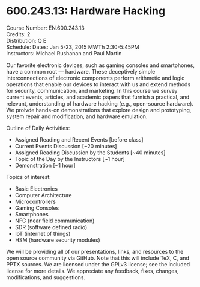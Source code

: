 600.243.13: Hardware Hacking
==========================

Course Number: EN.600.243.13  
Credits: 2  
Distribution: Q E  
Schedule: Dates: Jan 5-23, 2015 MWTh 2:30-5:45PM  
Instructors: Michael Rushanan and Paul Martin  

Our favorite electronic devices, such as gaming consoles and smartphones, have a common root _—_ hardware. These deceptively simple interconnections of electronic components perform arithmetic and logic operations that enable our devices to interact with us and extend methods for security, communication, and marketing. In this course we survey current events, articles, and academic papers that furnish a practical, and relevant, understanding of hardware hacking (e.g., open-source hardware). We proivde hands-on demonstrations that explore design and prototyping, system repair and modification, and hardware emulation.

Outline of Daily Activities:
- Assigned Reading and Recent Events [before class]
- Current Events Discussion [~20 minutes]
- Assigned Reading Discussion by the Students [~40 minutes]
- Topic of the Day by the Instructors [~1 hour]
- Demonstration [~1 hour]

Topics of interest:
- Basic Electronics
- Computer Architecture
- Microcontrollers
- Gaming Consoles
- Smartphones
- NFC (near field communication)
- SDR (software defined radio)
- IoT (internet of things)
- HSM (hardware security modules)

We will be providing all of our presentations, links, and resources to the open source community via GitHub. Note that this will include TeX, C, and PPTX sources. We are licensed under the GPLv3 license; see the included license for more details. We appreciate any feedback, fixes, changes, modifications, and suggestions.
